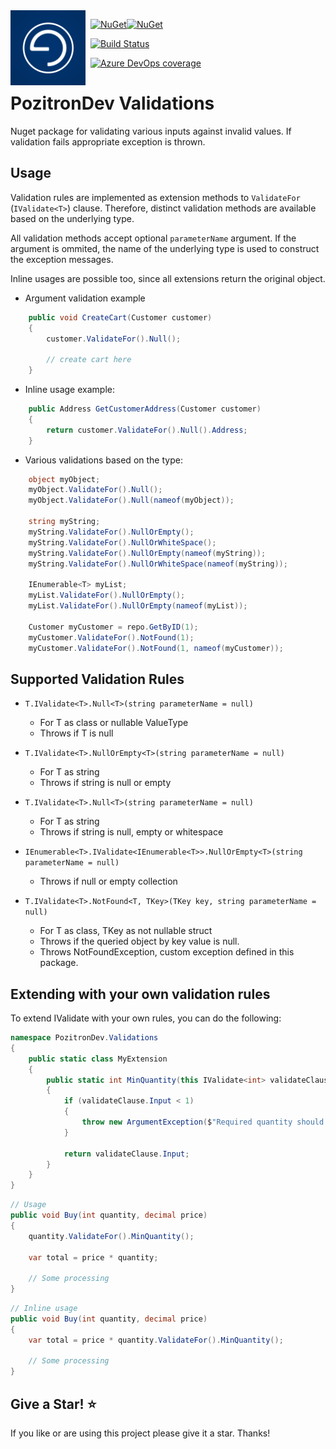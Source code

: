 <img align="left" src="pozitronlogo.png" width="120" height="120">

&nbsp; [![NuGet](https://img.shields.io/nuget/v/PozitronDev.Validations.svg)](https://www.nuget.org/packages/PozitronDev.Validations)[![NuGet](https://img.shields.io/nuget/dt/PozitronDev.Validations.svg)](https://www.nuget.org/packages/PozitronDev.Validations)

&nbsp; [![Build Status](https://dev.azure.com/pozitrongroup/PozitronDev.Validations/_apis/build/status/fiseni.PozitronDev.Validations?branchName=master)](https://dev.azure.com/pozitrongroup/PozitronDev.Validations/_build/latest?definitionId=7&branchName=master)

&nbsp; [![Azure DevOps coverage](https://img.shields.io/azure-devops/coverage/pozitrongroup/PozitronDev.Validations/7.svg)](https://dev.azure.com/pozitrongroup/PozitronDev.Validations/_build/latest?definitionId=7&branchName=master)


# PozitronDev Validations

Nuget package for validating various inputs against invalid values. If validation fails appropriate exception is thrown.

## Usage

Validation rules are implemented as extension methods to `ValidateFor` (`IValidate<T>`) clause. Therefore, distinct validation methods are available based on the underlying type.

All validation methods accept optional `parameterName` argument. If the argument is ommited, the name of the underlying type is used to construct the exception messages.

Inline usages are possible too, since all extensions return the original object. 

- Argument validation example

```c#
    public void CreateCart(Customer customer)
    {
        customer.ValidateFor().Null();

        // create cart here
    }
```

- Inline usage example:

```c#
    public Address GetCustomerAddress(Customer customer)
    {
        return customer.ValidateFor().Null().Address;
    }
```

- Various validations based on the type:

```c#
    object myObject;
    myObject.ValidateFor().Null();
    myObject.ValidateFor().Null(nameof(myObject));

    string myString;
    myString.ValidateFor().NullOrEmpty();
    myString.ValidateFor().NullOrWhiteSpace();
    myString.ValidateFor().NullOrEmpty(nameof(myString));
    myString.ValidateFor().NullOrWhiteSpace(nameof(myString));

    IEnumerable<T> myList;
    myList.ValidateFor().NullOrEmpty();
    myList.ValidateFor().NullOrEmpty(nameof(myList));

    Customer myCustomer = repo.GetByID(1);
    myCustomer.ValidateFor().NotFound(1);
    myCustomer.ValidateFor().NotFound(1, nameof(myCustomer));

```




## Supported Validation Rules

- `T.IValidate<T>.Null<T>(string parameterName = null)`
  - For T as class or nullable ValueType
  - Throws if T is null

- `T.IValidate<T>.NullOrEmpty<T>(string parameterName = null)`
  - For T as string
  - Throws if string is null or empty

- `T.IValidate<T>.Null<T>(string parameterName = null)`
  - For T as string
  - Throws if string is null, empty or whitespace

- `IEnumerable<T>.IValidate<IEnumerable<T>>.NullOrEmpty<T>(string parameterName = null)`
  - Throws if null or empty collection

- `T.IValidate<T>.NotFound<T, TKey>(TKey key, string parameterName = null)`
  - For T as class, TKey as not nullable struct
  - Throws if the queried object by key value is null.
  - Throws NotFoundException, custom exception defined in this package.

## Extending with your own validation rules

To extend IValidate with your own rules, you can do the following:

```c#
namespace PozitronDev.Validations
{
    public static class MyExtension
    {
        public static int MinQuantity(this IValidate<int> validateClause)
        {
            if (validateClause.Input < 1)
            {
                throw new ArgumentException($"Required quantity should not be less than 1.");
            }

            return validateClause.Input;
        }
    }
}
```
```c#
// Usage
public void Buy(int quantity, decimal price)
{
    quantity.ValidateFor().MinQuantity();

    var total = price * quantity;
    
    // Some processing
}
```
```c#
// Inline usage
public void Buy(int quantity, decimal price)
{
    var total = price * quantity.ValidateFor().MinQuantity();
    
    // Some processing
}
```

## Give a Star! :star:
If you like or are using this project please give it a star. Thanks!
